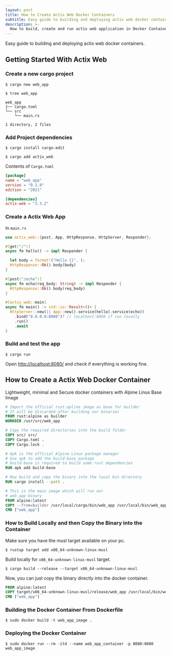 ```yaml
---
layout: post
title: How to Create Actix Web Docker Containers
subtitle: Easy guide to building and deploying actix web docker containers.
description: >-
  How to build, create and run actix web application in Docker Containers? How to create lightweight, secure and minimal docker containers?
---
```


Easy guide to building and deploying actix web docker containers.

## Getting Started With Actix Web

### Create a new cargo project

```shell
$ cargo new web_app
```

```shell
$ tree web_app
```

```
web_app
├── Cargo.toml
└── src
    └── main.rs

1 directory, 2 files
```

### Add Project dependencies

```shell
$ cargo install cargo-edit
```

```shell
$ cargo add actix_web
```

Contents of `Cargo.toml`

```toml
[package]
name = "web_app"
version = "0.1.0"
edition = "2021"

[dependencies]
actix-web = "3.3.2"
```

### Create a Actix Web App

In `main.rs`

```rust
use actix_web::{post, App, HttpResponse, HttpServer, Responder};

#[get("/")]
async fn hello() -> impl Responder {

  let body = format!("Hello {}", );
  HttpResponse::Ok().body(body)
}

#[post("/echo")]
async fn echo(req_body: String) -> impl Responder {
  HttpResponse::Ok().body(req_body)
}

#[actix_web::main]
async fn main() -> std::io::Result<()> {
  HttpServer::new(|| App::new().service(hello).service(echo))
    .bind("0.0.0.0:8080")? // localhost:8080 if run locally
    .run()
    .await
}
```

### Build and test the app

```shell
$ cargo run
```

Open [http://localhost:8080/](http://localhost:8080/) and check if everything is working fine.

## How to Create a Actix Web Docker Container

Lightweight, minimal and Secure docker containers with Alpine Linux Base Image

```dockerfile
# Import the official rust:apline image as base for builder
# It will be discarded after building our binaries
FROM rust:alpine as builder
WORKDIR /usr/src/web_app

# Copy the required directories into the build folder
COPY src/ src/
COPY Cargo.toml .
COPY Cargo.lock .

# Apk is the official Alpine Linux package manager
# Use apk to add the build-base package
# build-base is required to build some rust dependencies
RUN apk add build-base

# Now build and copy the binary into the local bin directory
RUN cargo install --path .

# This is the main image which will run our
# web_app binary
FROM alpine:latest
COPY --from=builder /usr/local/cargo/bin/web_app /usr/local/bin/web_app
CMD ["web_app"]

```

### How to Build Locally and then Copy the Binary into the Container

Make sure you have the musl target available on your pc.

```shell
$ rustup target add x86_64-unknown-linux-musl
```

Build locally for `x86_64-unknown-linux-musl` target.

```shell
$ cargo build --release --target x86_64-unknown-linux-musl
```

Now, you can just copy the binary directly into the docker container.

```dockerfile
FROM alpine:latest
COPY target/x86_64-unknown-linux-musl/release/web_app /usr/local/bin/web_app
CMD ["web_app"]
```

### Building the Docker Container From Dockerfile

```shell
$ sudo docker build -t web_app_image .
```

### Deploying the Docker Container

```shell
$ sudo docker run --rm -itd --name web_app_container -p 8080:8080 web_app_image
```
